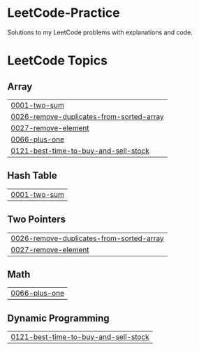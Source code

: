 # LeetCode-Practice
Solutions to my LeetCode problems with explanations and code.

<!---LeetCode Topics Start-->
# LeetCode Topics
## Array
|  |
| ------- |
| [0001-two-sum](https://github.com/Madhusolanki48/LeetCode-Practice/tree/master/0001-two-sum) |
| [0026-remove-duplicates-from-sorted-array](https://github.com/Madhusolanki48/LeetCode-Practice/tree/master/0026-remove-duplicates-from-sorted-array) |
| [0027-remove-element](https://github.com/Madhusolanki48/LeetCode-Practice/tree/master/0027-remove-element) |
| [0066-plus-one](https://github.com/Madhusolanki48/LeetCode-Practice/tree/master/0066-plus-one) |
| [0121-best-time-to-buy-and-sell-stock](https://github.com/Madhusolanki48/LeetCode-Practice/tree/master/0121-best-time-to-buy-and-sell-stock) |
## Hash Table
|  |
| ------- |
| [0001-two-sum](https://github.com/Madhusolanki48/LeetCode-Practice/tree/master/0001-two-sum) |
## Two Pointers
|  |
| ------- |
| [0026-remove-duplicates-from-sorted-array](https://github.com/Madhusolanki48/LeetCode-Practice/tree/master/0026-remove-duplicates-from-sorted-array) |
| [0027-remove-element](https://github.com/Madhusolanki48/LeetCode-Practice/tree/master/0027-remove-element) |
## Math
|  |
| ------- |
| [0066-plus-one](https://github.com/Madhusolanki48/LeetCode-Practice/tree/master/0066-plus-one) |
## Dynamic Programming
|  |
| ------- |
| [0121-best-time-to-buy-and-sell-stock](https://github.com/Madhusolanki48/LeetCode-Practice/tree/master/0121-best-time-to-buy-and-sell-stock) |
<!---LeetCode Topics End-->